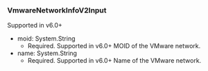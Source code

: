### VmwareNetworkInfoV2Input
Supported in v6.0+

- moid: System.String
  - Required. Supported in v6.0+
      MOID of the VMware network.
- name: System.String
  - Required. Supported in v6.0+
      Name of the VMware network.
